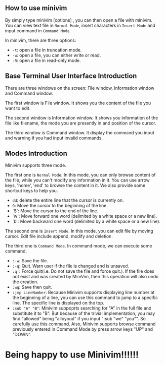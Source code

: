 ## How to use minivim

By simply type minivim [options] <filename>, you can then open a file with minivim. You can view text file in `Normal Mode`, insert characters in `Insert Mode` and input command in `Command Mode`. 

In minivim, there are three options:
- `-t`: open a file in truncation mode.
- `-w`: open a file, you can either write or read.
- `-R`: open a file in read-only mode.

## Base Terminal User Interface Introduction

There are three windows on the screen: File window, Information window and Command window.

The first window is File window. It shows you the content of the file you want to edit.

The second window is Information window. It shows you information of the file like filename, the mode you are presently in and position of the cursor.

The third window is Command window. It display the command you input and warning if you had input invalid commands.

## Modes Introduction

Minivim supports three mode.

The first one is `Normal Mode`. In this mode, you can only browse content of the file, while you can't modify any information in it. You can use arrow keys, 'home', 'end' to browse the content in it. We also provide some shortcut keys to help you.
- `dd`: delete the entire line that the cursor is currently on.
- `O`: Move the cursor to the beginning of the line.
- '$': Move the cursor to the end of the line.
- 'w': Move forward one word (delimited by a white space or a new line).
- 'b': Move backward one word (delimited by a white space or a new line).

The second one is `Insert Mode`. In this mode, you can edit file by moving cursor. Edit file include append, modify and deletion.

The third one is `Command Mode`. In command mode, we can execute some command.
- `:-w`: Save the file.
- `:-q`: Quit. Warn user if the file is changed and is unsaved.
- `:q!`: Force quit(i.e. Do not save the file and force quit.). If the file does not exist and was created by MiniVim, then this operation will also undo the creation.
- `:wq`: Save then quit.
- `:jmp LineNumber`: Because Minivim supports displaying line number at the beginning of a line, you can use this command to jump to a specific line. The specific line is displayed on the top.
- `:sub "A" "B"`: Minivim suppoprts searching for "A" in the full file and substitute it to "B". But because of the trivial implementation, you may find "allowed" being "alloyoud" if you input ":sub "we" "you"". So carefully use this command.
Also, Minivim supports browse command previously entered in Command Mode by press arrow keys "UP" and "DOWN".

# Being happy to use Minivim!!!!!!
